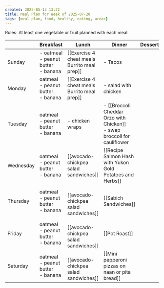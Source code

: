 ```yaml
---
created: 2025-05-13 13:22
title: Meal Plan for Week of 2025-07-20
tags: [meal plan, food, healthy, eating, areas]
---
```


Rules: At least one vegetable or fruit planned with each meal

|           | Breakfast                                | Lunch                                        | Dinner                                                                      | Dessert | Snacks |
| --------- | ---------------------------------------- | -------------------------------------------- | --------------------------------------------------------------------------- | ------- | ------ |
| Sunday    | - oatmeal<br>- peanut butter<br>- banana | [[Exercise 4 cheat meals Burrito meal prep]] | - Tacos<br>                                                                 |         |        |
| Monday    | oatmeal<br>- peanut butter<br>- banana   | [[Exercise 4 cheat meals Burrito meal prep]] | - salad with chicken                                                        |         |        |
| Tuesday   | oatmeal<br>- peanut butter<br>- banana   | - chicken wraps                              | - [[Broccoli Cheddar Orzo with Chicken]]<br>- swap broccoli for cauliflower |         |        |
| Wednesday | oatmeal<br>- peanut butter<br>- banana   | [[avocado-chickpea salad sandwiches]]        | [[Recipe Salmon Hash with Yukon Gold Potatoes and Herbs]]                   |         |        |
| Thursday  | oatmeal<br>- peanut butter<br>- banana   | <br>[[avocado-chickpea salad sandwiches]]    | [[Sabich Sandwiches]]                                                       |         |        |
| Friday    | oatmeal<br>- peanut butter<br>- banana   | <br>[[avocado-chickpea salad sandwiches]]    | [[Pot Roast]]                                                               |         |        |
| Saturday  | oatmeal<br>- peanut butter<br>- banana   | <br>[[avocado-chickpea salad sandwiches]]    | [[Mini pepperoni pizzas on naan or pita bread]]                             |         |        |

 